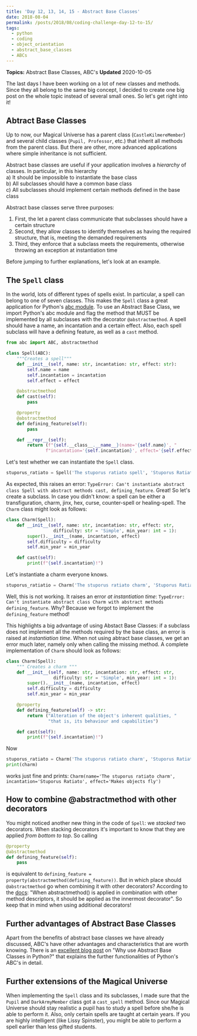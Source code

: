 ```yaml
---
title: 'Day 12, 13, 14, 15 - Abstract Base Classes'
date: 2018-08-04
permalink: /posts/2018/08/coding-challenge-day-12-to-15/
tags:
  - python
  - coding
  - object_orientation
  - abstract_base_classes
  - ABCs
---
```


**Topics:** Abstract Base Classes, ABC's
**Updated** 2020-10-05

The last days I have been working on a lot of new classes and methods. Since they all belong to the same big concept, I decided to create one big post on the whole topic instead of several small ones. So let's get right into it!

## Abtract Base Classes

Up to now, our Magical Universe has a parent class (`CastleKilmereMember`) and several child classes (`Pupil, Professor`, etc.) that inherit all methods from the parent class. But there are other, more advanced applications where simple inheritance is not sufficient.     
     
Abstract base classes are useful if your application involves a *hierarchy* of classes. In particular, in this hierarchy    
a) It should be impossible to instantiate the base class   
b) All subclasses should have a common base class    
c) All subclasses should implement certain methods defined in the base class    
     
Abstract base classes serve three purposes:    
1. First, the let a parent class communicate that subclasses should have a certain structure
2. Second, they allow classes to identify themselves as having the required structure, that is, meeting the demanded requirements
3. Third, they enforce that a subclass meets the requirements, otherwise throwing an exception at instantiation time
   
Before jumping to further explanations, let's look at an example.   
   
## The `Spell` class
   
In the world, lots of different types of spells exist. In particular, a spell can belong to one of seven classes. This makes the `Spell` class a great application for Python's [abc module](https://docs.python.org/3/library/abc.html). To use an Abstract Base Class, we import Python's abc module and flag the method that MUST be implemented by all subclasses with the decorator `@abstractmethod`. A spell should have a name, an incantation and a certain effect. Also, each spell subclass will have a defining feature, as well as a `cast` method.
   
```python
from abc import ABC, abstractmethod

class Spell(ABC):
    """Creates a spell"""
    def __init__(self, name: str, incantation: str, effect: str):
        self.name = name
        self.incantation = incantation
        self.effect = effect

    @abstractmethod
    def cast(self):
        pass

    @property
    @abstractmethod
    def defining_feature(self):
        pass

    def __repr__(self):
        return (f"{self.__class__.__name__}(name='{self.name}', "
               f"incantation='{self.incantation}', effect='{self.effect}')")
```

Let's test whether we can instantiate the ```Spell``` class.

```python
stuporus_ratiato = Spell('The stuporus ratiato spell', 'Stuporus Ratiato', 'Makes objects fly')
```

As expected, this raises an error: `TypeError: Can't instantiate abstract class Spell with abstract methods cast, defining_feature`. Great! So let's create a subclass. In case you didn't know: a spell can be either a transfiguration, charm, jinx, hex, curse, counter-spell or healing-spell. The `Charm` class might look as follows:

```python
class Charm(Spell):
    def __init__(self, name: str, incantation: str, effect: str,
                  difficulty: str = 'Simple', min_year: int = 1):
        super().__init__(name, incantation, effect)
        self.difficulty = difficulty
        self.min_year = min_year

    def cast(self):
        print(f"{self.incantation}!")
```

Let's instantiate a charm everyone knows.

```python
stuporus_ratiatio = Charm('The stuporus ratiato charm', 'Stuporus Ratiato', 'Makes objects fly')
```

Well, this is not working. It raises an error *at instantiation time*: `TypeError: Can't instantiate abstract class Charm with abstract methods defining_feature`. Why? Because we forgot to implement the `defining_feature` method!   
      
This highlights a big advantage of using Abstact Base Classes: if a subclass does not implement all the methods required by the base class, an error is raised at *instantiation time*. When not using abtract base classes, we get an error much later, namely only when calling the missing method. A complete implementation of `Charm` should look as follows:

```python
class Charm(Spell):
    """ Creates a charm """
    def __init__(self, name: str, incantation: str, effect: str,
                  difficulty: str = 'Simple', min_year: int = 1):
        super().__init__(name, incantation, effect)
        self.difficulty = difficulty
        self.min_year = min_year

    @property
    def defining_feature(self) -> str:
        return ("Alteration of the object's inherent qualities, "
                "that is, its behaviour and capabilities")

    def cast(self):
        print(f"{self.incantation}!")
```

Now

```python
stuporus_ratiato = Charm('The stuporus ratiato charm', 'Stuporus Ratiato', 'Makes objects fly')
print(charm)
```

works just fine and prints: `Charm(name='The stuporus ratiato charm', incantation='Stuporus Ratiato', effect='Makes objects fly')`


## How to combine @abstractmethod with other decorators
You might noticed another new thing in the code of `Spell`: we *stacked* two decorators. When stacking decorators it's important to know that they are applied *from bottom to top*. So calling

```python
@property
@abstractmethod
def defining_feature(self):
    pass
```

is equivalent to `defining_feature = property(abstractmethod(defining_feature))`. But in which place should `@abstractmethod` go when combining it with other decorators? According to the [docs](https://docs.python.org/3/library/abc.html): "When abstractmethod() is applied in combination with other method descriptors, it should be applied as the innermost decorator". So keep that in mind when using additional decorators!

## Further advantages of Abstract Base Classes
Apart from the benefits of abstract base classes we have already discussed, ABC's have other advantages and characteristics that are worth knowing. There is an [excellent blog post](https://stackoverflow.com/questions/3570796/why-use-abstract-base-classes-in-python) on "Why use Abstract Base Classes in Python?" that explains the further functionalities of Python's ABC's in detail. 


## Further extensions of the Magical Universe
When implementing the `Spell` class and its subclasses, I made sure that the `Pupil` and `DarkArmyMember` class got a `cast_spell` method. Since our Magical Universe should stay realistic a pupil has to study a spell before she/he is able to perform it. Also, only certain spells are taught at certain years. If you are highly intelligent (like Lissy Spinster), you might be able to perform a spell earlier than less gifted students.

